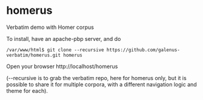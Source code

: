 # homerus
Verbatim demo with Homer corpus

To install, have an apache-pbp server, and  do
```shell
/var/www/html$ git clone --recursive https://github.com/galenus-verbatim/homerus.git homerus
```
Open your browser
http://localhost/homerus 

(--recursive is to grab the verbatim repo, here for homerus only, but it is possible to share it for multiple corpora, with a different navigation logic and theme for each).
